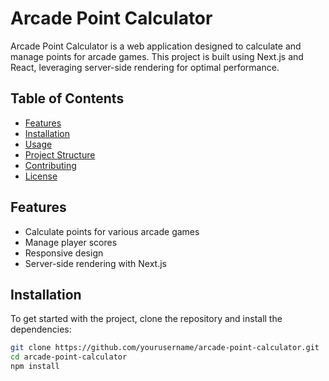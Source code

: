 # Arcade Point Calculator

Arcade Point Calculator is a web application designed to calculate and manage points for arcade games. This project is built using Next.js and React, leveraging server-side rendering for optimal performance.

## Table of Contents

- [Features](#features)
- [Installation](#installation)
- [Usage](#usage)
- [Project Structure](#project-structure)
- [Contributing](#contributing)
- [License](#license)

## Features

- Calculate points for various arcade games
- Manage player scores
- Responsive design
- Server-side rendering with Next.js

## Installation

To get started with the project, clone the repository and install the dependencies:

```sh
git clone https://github.com/yourusername/arcade-point-calculator.git
cd arcade-point-calculator
npm install